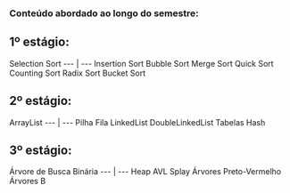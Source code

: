 ### Conteúdo abordado ao longo do semestre:
## 1º estágio:

Selection Sort
--- | ---
Insertion Sort
Bubble Sort
Merge Sort
Quick Sort
Counting Sort
Radix Sort
Bucket Sort

## 2º estágio:

ArrayList
--- | ---
Pilha
Fila
LinkedList
DoubleLinkedList
Tabelas Hash

## 3º estágio:

Árvore de Busca Binária
--- | ---
Heap
AVL
Splay
Árvores Preto-Vermelho
Árvores B
